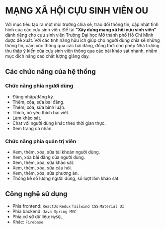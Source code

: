 # MẠNG XÃ HỘI CỰU SINH VIÊN OU
Với mục tiêu tạo ra một môi trường chia sẻ, trao đổi thông tin, cập nhật tình hình của các cựu sinh viên. Đề tài **"Xây dựng mạng xã hội cựu sinh viên"** dành riêng cho cựu sinh viên Trường Đại học Mở thành phố Hồ Chí Minh được đề xuất. Với các tính năng hữu ích giúp cho người dùng chia sẻ những thông tin, cảm xúc thông qua các bài đăng, đồng thời cho phép Nhà trường thu thập ý kiến của cựu sinh viên thông qua các bài khảo sát nhanh, nhằm mục đích nâng cao chất lượng giảng dạy.

## Các chức năng của hệ thống
### Chức năng phía người dùng
* Đăng nhập/đăng ký.
* Thêm, xóa, sửa bài đăng.
* Thêm, xóa, sửa bình luận.
* Thích, bỏ yêu thích bài viết.
* Làm khảo sát.
* Chat với người dùng khác theo thời gian thực.
* Xem trang cá nhân.
### Chức năng phía quản trị viên
* Xem, thêm, xóa, sửa tài khoản người dùng.
* Xem, xóa bài đăng của người dùng.
* Xem, thêm, xóa, sửa khảo sát.
* Xem, thêm, xóa, sửa câu hỏi.
* Xem, thêm, xóa, sửa phương án.
* Thống kê số lượng người dùng, số lượt làm khảo sát.

## Công nghệ sử dụng
* Phía frontend: `ReactJs` `Redux` `Tailwind CSS` `Material UI`
* Phía backend: `Java Spring MVC`
* Phía cơ sở dữ liệu: `MySQL`
* Khác: `Firebase`
